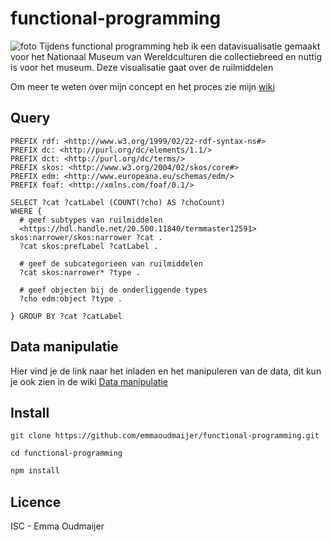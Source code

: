 # functional-programming
![foto](images/datavisualisatiekopie.png)
Tijdens functional programming heb ik een datavisualisatie gemaakt voor het Nationaal Museum van Wereldculturen die collectiebreed en nuttig is voor het museum. Deze visualisatie gaat over de ruilmiddelen 

Om meer te weten over mijn concept en het proces zie mijn [wiki](https://github.com/emmaoudmaijer/Frontend-applications/wiki/Het-concept-en-het-proces)

## Query
```
PREFIX rdf: <http://www.w3.org/1999/02/22-rdf-syntax-ns#>
PREFIX dc: <http://purl.org/dc/elements/1.1/>
PREFIX dct: <http://purl.org/dc/terms/>
PREFIX skos: <http://www.w3.org/2004/02/skos/core#>
PREFIX edm: <http://www.europeana.eu/schemas/edm/>
PREFIX foaf: <http://xmlns.com/foaf/0.1/>

SELECT ?cat ?catLabel (COUNT(?cho) AS ?choCount) 
WHERE {
  # geef subtypes van ruilmiddelen
  <https://hdl.handle.net/20.500.11840/termmaster12591> skos:narrower/skos:narrower ?cat .
  ?cat skos:prefLabel ?catLabel .

  # geef de subcategorieen van ruilmiddelen
  ?cat skos:narrower* ?type .

  # geef objecten bij de onderliggende types
  ?cho edm:object ?type . 
  
} GROUP BY ?cat ?catLabel
```

## Data manipulatie
Hier vind je de link naar het inladen en het manipuleren van de data, dit kun je ook zien in de wiki
[Data manipulatie](https://github.com/emmaoudmaijer/functional-programming/blob/master/datamanipulation.js)

## Install

```
git clone https://github.com/emmaoudmaijer/functional-programming.git
```
```
cd functional-programming
```
```js
npm install
```

## Licence

ISC - Emma Oudmaijer
